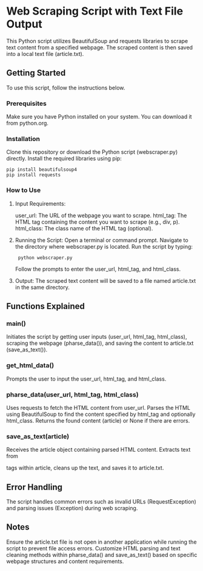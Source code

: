 # Web Scraping Script with Text File Output
This Python script utilizes BeautifulSoup and requests libraries to scrape text 
content from a specified webpage. The scraped content is then saved into a local 
text file (article.txt).

## Getting Started
To use this script, follow the instructions below.
### Prerequisites
Make sure you have Python installed on your system. You can download it from
python.org.
### Installation
Clone this repository or download the Python script (webscraper.py) directly.
Install the required libraries using pip:

    pip install beautifulsoup4 
    pip install requests

### How to Use
1. Input Requirements:

    user_url: The URL of the webpage you want to scrape.
    html_tag: The HTML tag containing the content you want to scrape (e.g., div, p).
    html_class: The class name of the HTML tag (optional).
2. Running the Script:
    Open a terminal or command prompt.
    Navigate to the directory where webscraper.py is located.
    Run the script by typing:

        python webscraper.py

    Follow the prompts to enter the user_url, html_tag, and html_class.
3. Output:
    The scraped text content will be saved to a file named article.txt in the same
    directory.

## Functions Explained
### main()
Initiates the script by getting user inputs (user_url, html_tag, html_class), 
scraping the webpage (pharse_data()), and saving the content to article.txt 
(save_as_text()).
### get_html_data()
Prompts the user to input the user_url, html_tag, and html_class.
### pharse_data(user_url, html_tag, html_class)
Uses requests to fetch the HTML content from user_url.
Parses the HTML using BeautifulSoup to find the content specified by html_tag 
and optionally html_class.
Returns the found content (article) or None if there are errors.
### save_as_text(article)
Receives the article object containing parsed HTML content.
Extracts text from <p> tags within article, cleans up the text, and saves it 
to article.txt.

## Error Handling
The script handles common errors such as invalid URLs (RequestException) and 
parsing issues (Exception) during web scraping.

## Notes
Ensure the article.txt file is not open in another application while running 
the script to prevent file access errors.
Customize HTML parsing and text cleaning methods within pharse_data() and 
save_as_text() based on specific webpage structures and content requirements.
